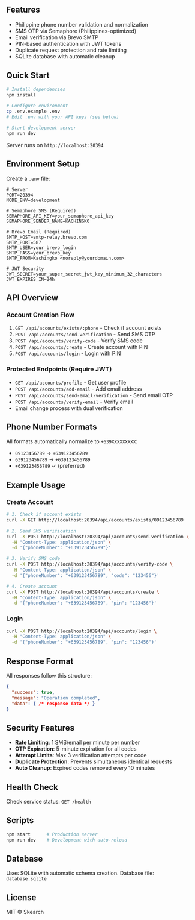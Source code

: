 ## Features

- Philippine phone number validation and normalization
- SMS OTP via Semaphore (Philippines-optimized)
- Email verification via Brevo SMTP
- PIN-based authentication with JWT tokens
- Duplicate request protection and rate limiting
- SQLite database with automatic cleanup

## Quick Start

```bash
# Install dependencies
npm install

# Configure environment
cp .env.example .env
# Edit .env with your API keys (see below)

# Start development server
npm run dev
```

Server runs on `http://localhost:20394`

## Environment Setup

Create a `.env` file:

```env
# Server
PORT=20394
NODE_ENV=development

# Semaphore SMS (Required)
SEMAPHORE_API_KEY=your_semaphore_api_key
SEMAPHORE_SENDER_NAME=KACHINGKO

# Brevo Email (Required)
SMTP_HOST=smtp-relay.brevo.com
SMTP_PORT=587
SMTP_USER=your_brevo_login
SMTP_PASS=your_brevo_key
SMTP_FROM=Kachingko <noreply@yourdomain.com>

# JWT Security
JWT_SECRET=your_super_secret_jwt_key_minimum_32_characters
JWT_EXPIRES_IN=24h
```

## API Overview

### Account Creation Flow
1. `GET /api/accounts/exists/:phone` - Check if account exists
2. `POST /api/accounts/send-verification` - Send SMS OTP
3. `POST /api/accounts/verify-code` - Verify SMS code
4. `POST /api/accounts/create` - Create account with PIN
5. `POST /api/accounts/login` - Login with PIN

### Protected Endpoints (Require JWT)
- `GET /api/accounts/profile` - Get user profile
- `POST /api/accounts/add-email` - Add email address
- `POST /api/accounts/send-email-verification` - Send email OTP
- `POST /api/accounts/verify-email` - Verify email
- Email change process with dual verification

## Phone Number Formats

All formats automatically normalize to `+639XXXXXXXXX`:
- `09123456789` → `+639123456789`
- `639123456789` → `+639123456789`
- `+639123456789` ✓ (preferred)

## Example Usage

### Create Account
```bash
# 1. Check if account exists
curl -X GET http://localhost:20394/api/accounts/exists/09123456789

# 2. Send SMS verification
curl -X POST http://localhost:20394/api/accounts/send-verification \
  -H "Content-Type: application/json" \
  -d '{"phoneNumber": "+639123456789"}'

# 3. Verify SMS code
curl -X POST http://localhost:20394/api/accounts/verify-code \
  -H "Content-Type: application/json" \
  -d '{"phoneNumber": "+639123456789", "code": "123456"}'

# 4. Create account
curl -X POST http://localhost:20394/api/accounts/create \
  -H "Content-Type: application/json" \
  -d '{"phoneNumber": "+639123456789", "pin": "123456"}'
```

### Login
```bash
curl -X POST http://localhost:20394/api/accounts/login \
  -H "Content-Type: application/json" \
  -d '{"phoneNumber": "+639123456789", "pin": "123456"}'
```

## Response Format

All responses follow this structure:
```json
{
  "success": true,
  "message": "Operation completed",
  "data": { /* response data */ }
}
```

## Security Features

- **Rate Limiting**: 1 SMS/email per minute per number
- **OTP Expiration**: 5-minute expiration for all codes
- **Attempt Limits**: Max 3 verification attempts per code
- **Duplicate Protection**: Prevents simultaneous identical requests
- **Auto Cleanup**: Expired codes removed every 10 minutes

## Health Check

Check service status: `GET /health`

## Scripts

```bash
npm start      # Production server
npm run dev    # Development with auto-reload
```

## Database

Uses SQLite with automatic schema creation. Database file: `database.sqlite`

## License

MIT © Skearch